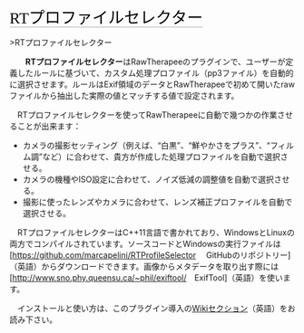 <span style="color: #000000; background: none; overflow: hidden; page-break-after: avoid; font-size: 2.0em; font-family: Georgia,Times,serif; margin-top: 1em; margin-bottom: 0.25em; line-height: 1.3; padding: 0; border-bottom: 1px solid #AAAAAA;">RTプロファイルセレクター
</span>

<div class="pagetitle">

\>RTプロファイルセレクター

</div>

　　**RTプロファイルセレクター**はRawTherapeeのプラグインで、ユーザーが定義したルールに基づいて、カスタム処理プロファイル（pp3ファイル）を自動的に選択させます。ルールはExif領域のデータとRawTherapeeで初めて開いたrawファイルから抽出した実際の値とマッチする値で設定されます。

　RTプロファイルセレクターを使ってRawTherapeeに自動で幾つかの作業させることが出来ます：

- カメラの撮影セッティング（例えば、“白黒”、“鮮やかさをプラス”、“フィルム調”など）に合わせて、貴方が作成した処理プロファイルを自動で選択させる。
- カメラの機種やISO設定に合わせて、ノイズ低減の調整値を自動で選択させる。
- 撮影に使ったレンズやカメラに合わせて、レンズ補正プロファイルを自動で選択させる。

　RTプロファイルセレクターはC++11言語で書かれており、WindowsとLinuxの両方でコンパイルされています。ソースコードとWindowsの実行ファイルは\[<https://github.com/marcapelini/RTProfileSelector>　
GitHubのリポジトリー\]（英語）からダウンロードできます。画像からメタデータを取り出す際には\[<http://www.sno.phy.queensu.ca/~phil/exiftool/>　ExifTool\]（英語）を使います。

　インストールと使い方は、このプラグイン導入の[Wikiセクション](https://github.com/marcapelini/RTProfileSelector/wiki)（英語）をお読み下さい。